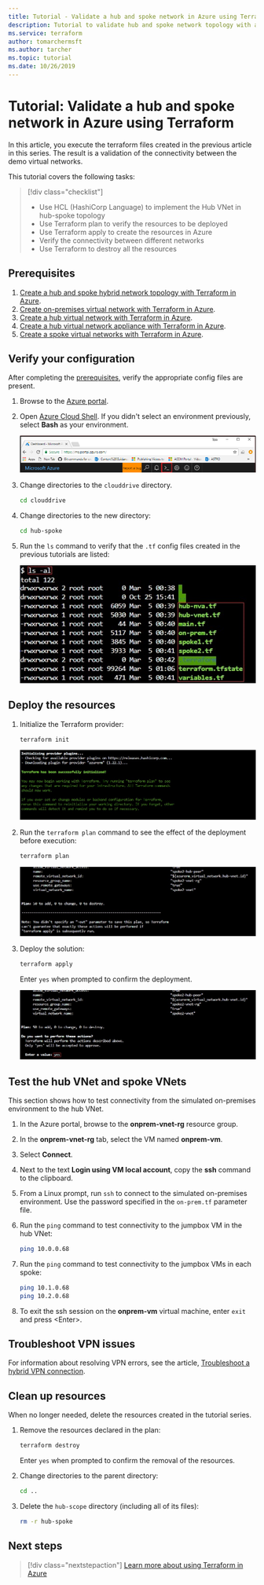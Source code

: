 ```yaml
---
title: Tutorial - Validate a hub and spoke network in Azure using Terraform
description: Tutorial to validate hub and spoke network topology with all virtual networks connected to one another. 
ms.service: terraform
author: tomarchermsft
ms.author: tarcher
ms.topic: tutorial
ms.date: 10/26/2019
---
```


# Tutorial: Validate a hub and spoke network in Azure using Terraform

In this article, you execute the terraform files created in the previous article in this series. The result is a validation of the connectivity between the demo virtual networks.

This tutorial covers the following tasks:

> [!div class="checklist"]
> * Use HCL (HashiCorp Language) to implement the Hub VNet in hub-spoke topology
> * Use Terraform plan to verify the resources to be deployed
> * Use Terraform apply to create the resources in Azure
> * Verify the connectivity between different networks
> * Use Terraform to destroy all the resources

## Prerequisites

1. [Create a hub and spoke hybrid network topology with Terraform in Azure](./terraform-hub-spoke-introduction.md).
1. [Create on-premises virtual network with Terraform in Azure](./terraform-hub-spoke-on-prem.md).
1. [Create a hub virtual network with Terraform in Azure](./terraform-hub-spoke-hub-network.md).
1. [Create a hub virtual network appliance with Terraform in Azure](./terraform-hub-spoke-hub-nva.md).
1. [Create a spoke virtual networks with Terraform in Azure](./terraform-hub-spoke-spoke-network.md).

## Verify your configuration

After completing the [prerequisites](#prerequisites), verify the appropriate config files are present.

1. Browse to the [Azure portal](https://portal.azure.com).

1. Open [Azure Cloud Shell](/azure/cloud-shell/overview). If you didn't select an environment previously, select **Bash** as your environment.

    ![Cloud Shell prompt](./media/terraform-common/azure-portal-cloud-shell-button-min.png)

1. Change directories to the `clouddrive` directory.

    ```bash
    cd clouddrive
    ```

1. Change directories to the new directory:

    ```bash
    cd hub-spoke
    ```

1. Run the `ls` command to verify that the `.tf` config files created in the previous tutorials are listed:

    ![Terraform demo config files](./media/terraform-hub-and-spoke-tutorial-series/hub-spoke-config-files.png)

## Deploy the resources

1. Initialize the Terraform provider:
    
    ```bash
    terraform init
    ```
    
    ![Example results of "terraform init" command](./media/terraform-hub-and-spoke-tutorial-series/hub-spoke-terraform-init.png)
    
1. Run the `terraform plan` command to see the effect of the deployment before execution:

    ```bash
    terraform plan
    ```
    
    ![Example results of "terraform plan" command](./media/terraform-hub-and-spoke-tutorial-series/hub-spoke-terraform-plan.png)

1. Deploy the solution:

    ```bash
    terraform apply
    ```
    
    Enter `yes` when prompted to confirm the deployment.

    ![Example results of "terraform apply" command](./media/terraform-hub-and-spoke-tutorial-series/hub-spoke-terraform-apply.png)
    
## Test the hub VNet and spoke VNets

This section shows how to test connectivity from the simulated on-premises environment to the hub VNet.

1. In the Azure portal, browse to the **onprem-vnet-rg** resource group.

1. In the **onprem-vnet-rg** tab, select the VM named **onprem-vm**.

1. Select **Connect**.

1. Next to the text **Login using VM local account**, copy the **ssh** command to the clipboard.

1. From a Linux prompt, run `ssh` to connect to the simulated on-premises environment. Use the password specified in the `on-prem.tf` parameter file.

1. Run the `ping` command to test connectivity to the jumpbox VM in the hub VNet:

   ```bash
   ping 10.0.0.68
   ```

1. Run the `ping` command to test connectivity to the jumpbox VMs in each spoke:

   ```bash
   ping 10.1.0.68
   ping 10.2.0.68
   ```

1. To exit the ssh session on the **onprem-vm** virtual machine, enter `exit` and press &lt;Enter>.

## Troubleshoot VPN issues

For information about resolving VPN errors, see the article, [Troubleshoot a hybrid VPN connection](/azure/architecture/reference-architectures/hybrid-networking/troubleshoot-vpn).

## Clean up resources

When no longer needed, delete the resources created in the tutorial series.

1. Remove the resources declared in the plan:

    ```bash
    terraform destroy
    ```

    Enter `yes` when prompted to confirm the removal of the resources.

1. Change directories to the parent directory:

    ```bash
    cd ..
    ```

1. Delete the `hub-scope` directory (including all of its files):

    ```bash
    rm -r hub-spoke
    ```

## Next steps

> [!div class="nextstepaction"] 
> [Learn more about using Terraform in Azure](/azure/terraform)